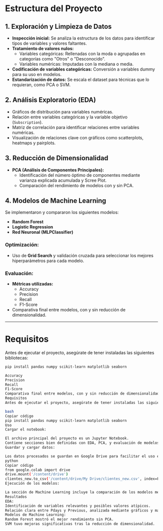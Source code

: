 # **Estructura del Proyecto**

## **1. Exploración y Limpieza de Datos**
- **Inspección inicial:** Se analiza la estructura de los datos para identificar tipos de variables y valores faltantes.
- **Tratamiento de valores nulos:**
  - Variables categóricas: Rellenadas con la moda o agrupadas en categorías como "Otros" o "Desconocido".
  - Variables numéricas: Imputadas con la mediana o media.
- **Codificación de variables categóricas:** Conversión a variables dummy para su uso en modelos.
- **Estandarización de datos:** Se escala el dataset para técnicas que lo requieran, como PCA o SVM.

## **2. Análisis Exploratorio (EDA)**
- Gráficos de distribución para variables numéricas.
- Relación entre variables categóricas y la variable objetivo (`Subscription`).
- Matriz de correlación para identificar relaciones entre variables numéricas.
- Visualización de relaciones clave con gráficos como scatterplots, heatmaps y pairplots.

## **3. Reducción de Dimensionalidad**
- **PCA (Análisis de Componentes Principales):**
  - Identificación del número óptimo de componentes mediante varianza explicada acumulada y Scree Plot.
  - Comparación del rendimiento de modelos con y sin PCA.

## **4. Modelos de Machine Learning**
Se implementaron y compararon los siguientes modelos:
- **Random Forest**
- **Logistic Regression**
- **Red Neuronal (MLPClassifier)**

### **Optimización:**
- Uso de **Grid Search** y validación cruzada para seleccionar los mejores hiperparámetros para cada modelo.

### **Evaluación:**
- **Métricas utilizadas:**
  - Accuracy
  - Precision
  - Recall
  - F1-Score
- Comparativa final entre modelos, con y sin reducción de dimensionalidad.

---

# **Requisitos**

Antes de ejecutar el proyecto, asegúrate de tener instaladas las siguientes bibliotecas:

```bash
pip install pandas numpy scikit-learn matplotlib seaborn

Accuracy
Precision
Recall
F1-Score
Comparativa final entre modelos, con y sin reducción de dimensionalidad.
Requisitos
Antes de ejecutar el proyecto, asegúrate de tener instaladas las siguientes bibliotecas:

bash
Copiar código
pip install pandas numpy scikit-learn matplotlib seaborn
Uso
Cargar el notebook:

El archivo principal del proyecto es un Jupyter Notebook.
Contiene secciones bien definidas con EDA, PCA, y evaluación de modelos.
Guardar y cargar datos:

Los datos procesados se guardan en Google Drive para facilitar el uso entre notebooks:
python
Copiar código
from google.colab import drive
drive.mount('/content/drive')
clientes_new.to_csv('/content/drive/My Drive/clientes_new.csv', index=False)
Ejecución de los modelos:

La sección de Machine Learning incluye la comparación de los modelos mencionados con los hiperparámetros óptimos.
Resultados
EDA:
Identificación de variables relevantes y posibles valores atípicos.
Relación clara entre Pdays y Previous, analizada mediante gráficos y matriz de correlación.
Modelos de Machine Learning:
Random Forest mostró el mejor rendimiento sin PCA.
SVM tuvo mejoras significativas tras la reducción de dimensionalidad.
